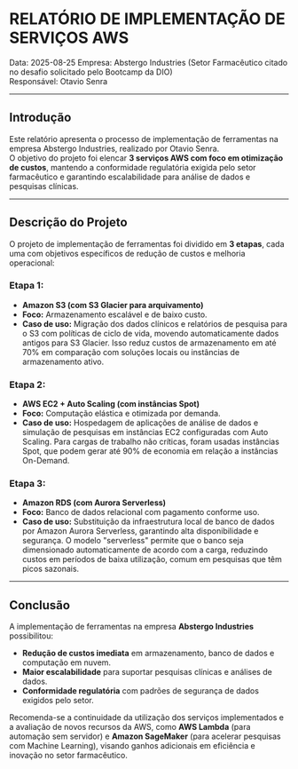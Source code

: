 # RELATÓRIO DE IMPLEMENTAÇÃO DE SERVIÇOS AWS 

Data: 2025-08-25 
Empresa: Abstergo Industries (Setor Farmacêutico citado no desafio solicitado pelo Bootcamp da DIO)  
Responsável: Otavio Senra

---

## Introdução 
Este relatório apresenta o processo de implementação de ferramentas na empresa Abstergo Industries, realizado por Otavio Senra.  
O objetivo do projeto foi elencar **3 serviços AWS com foco em otimização de custos**, mantendo a conformidade regulatória exigida pelo setor farmacêutico e garantindo escalabilidade para análise de dados e pesquisas clínicas.  

---

## Descrição do Projeto 
O projeto de implementação de ferramentas foi dividido em **3 etapas**, cada uma com objetivos específicos de redução de custos e melhoria operacional:  

### Etapa 1:  
- **Amazon S3 (com S3 Glacier para arquivamento)**  
- **Foco:** Armazenamento escalável e de baixo custo.  
- **Caso de uso:** Migração dos dados clínicos e relatórios de pesquisa para o S3 com políticas de ciclo de vida, movendo automaticamente dados antigos para S3 Glacier. Isso reduz custos de armazenamento em até 70% em comparação com soluções locais ou instâncias de armazenamento ativo.  

### Etapa 2:  
- **AWS EC2 + Auto Scaling (com instâncias Spot)**  
- **Foco:** Computação elástica e otimizada por demanda.  
- **Caso de uso:** Hospedagem de aplicações de análise de dados e simulação de pesquisas em instâncias EC2 configuradas com Auto Scaling. Para cargas de trabalho não críticas, foram usadas instâncias Spot, que podem gerar até 90% de economia em relação a instâncias On-Demand.  

### Etapa 3:  
- **Amazon RDS (com Aurora Serverless)**  
- **Foco:** Banco de dados relacional com pagamento conforme uso.  
- **Caso de uso:** Substituição da infraestrutura local de banco de dados por Amazon Aurora Serverless, garantindo alta disponibilidade e segurança. O modelo "serverless" permite que o banco seja dimensionado automaticamente de acordo com a carga, reduzindo custos em períodos de baixa utilização, comum em pesquisas que têm picos sazonais.  

---

## Conclusão 
A implementação de ferramentas na empresa **Abstergo Industries** possibilitou:  
- **Redução de custos imediata** em armazenamento, banco de dados e computação em nuvem.  
- **Maior escalabilidade** para suportar pesquisas clínicas e análises de dados.  
- **Conformidade regulatória** com padrões de segurança de dados exigidos pelo setor.  

Recomenda-se a continuidade da utilização dos serviços implementados e a avaliação de novos recursos da AWS, como **AWS Lambda** (para automação sem servidor) e **Amazon SageMaker** (para acelerar pesquisas com Machine Learning), visando ganhos adicionais em eficiência e inovação no setor farmacêutico.  
